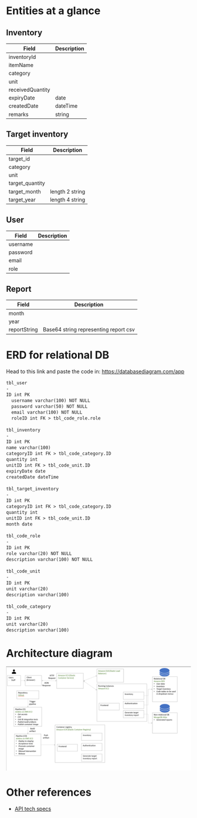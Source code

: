 # Entities at a glance

## Inventory

| Field       | Description |
| ----------- | ----------- |
| inventoryId |            |
| itemName        |             |
| category    |             |
| unit        |             |
| receivedQuantity    |             |
| expiryDate  | date        |
| createdDate | dateTime    |
| remarks     | string      |

## Target inventory

| Field    | Description                               |
| -------- | ----------------------------------------- |
| target_id |                                 |
| category |                                           |
| unit     |                                           |
| target_quantity |                                   |
| target_month    | length 2 string |
| target_year | length 4 string                |


## User

| Field    | Description |
| -------- | ----------- |
| username |             |
| password |             |
| email    |             |
| role     |             |

## Report
| Field    | Description |
| -------- | ----------- |
| month |             |
| year |             |
| reportString    | Base64 string representing report csv |

# ERD for relational DB

Head to this link and paste the code in:
https://databasediagram.com/app

```
tbl_user
-
ID int PK
  username varchar(100) NOT NULL
  password varchar(50) NOT NULL
  email varchar(100) NOT NULL
  roleID int FK > tbl_code_role.role

tbl_inventory
-
ID int PK
name varchar(100)
categoryID int FK > tbl_code_category.ID
quantity int
unitID int FK > tbl_code_unit.ID
expiryDate date
createdDate dateTime

tbl_target_inventory
-
ID int PK
categoryID int FK > tbl_code_category.ID
quantity int
unitID int FK > tbl_code_unit.ID
month date

tbl_code_role
-
ID int PK
role varchar(20) NOT NULL
description varchar(100) NOT NULL

tbl_code_unit
-
ID int PK
unit varchar(20)
description varchar(100)

tbl_code_category
-
ID int PK
unit varchar(20)
description varchar(100)
```

# Architecture diagram
![Architecture diagram](architecture/giftandgain-architecture-diagram.png)

# Other references

- [API tech specs](architecture/api-tech-specs.md)
